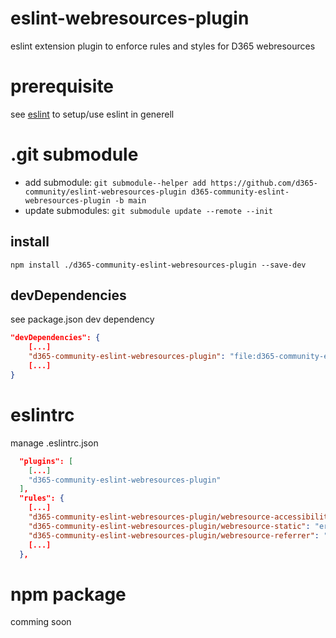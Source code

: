 # eslint-webresources-plugin
eslint extension plugin to enforce rules and styles for D365 webresources

# prerequisite

see [eslint](https://eslint.org/docs/latest/user-guide/getting-started) to setup/use eslint in generell

# .git submodule
- add submodule: ``git submodule--helper add https://github.com/d365-community/eslint-webresources-plugin d365-community-eslint-webresources-plugin -b main``
- update submodules: ``git submodule update --remote --init``

## install

``npm install ./d365-community-eslint-webresources-plugin --save-dev``

## devDependencies

see package.json dev dependency
```json
"devDependencies": {
    [...]
    "d365-community-eslint-webresources-plugin": "file:d365-community-eslint-webresources-plugin",
    [...]
}
```

# eslintrc

manage .eslintrc.json
```json
  "plugins": [
    [...]
    "d365-community-eslint-webresources-plugin"
  ],
  "rules": {
    [...]
    "d365-community-eslint-webresources-plugin/webresource-accessibility": "error",
    "d365-community-eslint-webresources-plugin/webresource-static": "error",
    "d365-community-eslint-webresources-plugin/webresource-referrer": "error",
    [...]
  },
```


# npm package

comming soon